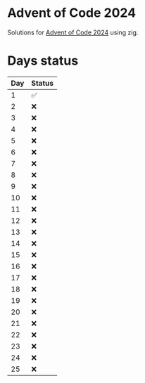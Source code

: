 # Advent of Code 2024

Solutions for [Advent of Code 2024](https://adventofcode.com/2024) using zig. 

# Days status

| Day | Status |
| ---| ---|
| 1 | :white_check_mark: |
| 2 | :x: |
| 3 | :x: |
| 4 | :x: |
| 5 | :x: |
| 6 | :x: |
| 7 | :x: |
| 8 | :x: |
| 9 | :x: |
| 10 | :x: |
| 11 | :x: |
| 12 | :x: |
| 13 | :x: |
| 14 | :x: |
| 15 | :x: |
| 16 | :x: |
| 17 | :x: |
| 18 | :x: |
| 19 | :x: |
| 20 | :x: |
| 21 | :x: |
| 22 | :x: |
| 23 | :x: |
| 24 | :x: |
| 25 | :x: |
